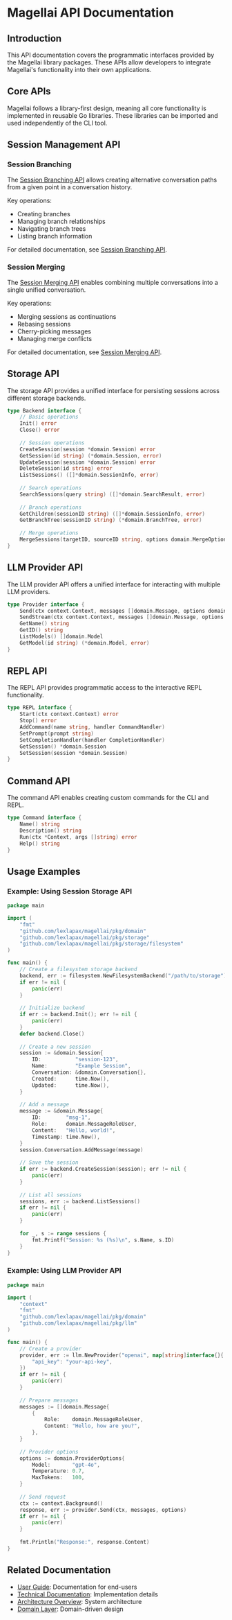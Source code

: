 # Magellai API Documentation

## Introduction

This API documentation covers the programmatic interfaces provided by the Magellai library packages. These APIs allow developers to integrate Magellai's functionality into their own applications.

## Core APIs

Magellai follows a library-first design, meaning all core functionality is implemented in reusable Go libraries. These libraries can be imported and used independently of the CLI tool.

## Session Management API

### Session Branching

The [Session Branching API](session-branching-api.md) allows creating alternative conversation paths from a given point in a conversation history.

Key operations:
- Creating branches
- Managing branch relationships
- Navigating branch trees
- Listing branch information

For detailed documentation, see [Session Branching API](session-branching-api.md).

### Session Merging

The [Session Merging API](session-merging-api.md) enables combining multiple conversations into a single unified conversation.

Key operations:
- Merging sessions as continuations
- Rebasing sessions
- Cherry-picking messages
- Managing merge conflicts

For detailed documentation, see [Session Merging API](session-merging-api.md).

## Storage API

The storage API provides a unified interface for persisting sessions across different storage backends.

```go
type Backend interface {
    // Basic operations
    Init() error
    Close() error
    
    // Session operations
    CreateSession(session *domain.Session) error
    GetSession(id string) (*domain.Session, error)
    UpdateSession(session *domain.Session) error
    DeleteSession(id string) error
    ListSessions() ([]*domain.SessionInfo, error)
    
    // Search operations
    SearchSessions(query string) ([]*domain.SearchResult, error)
    
    // Branch operations
    GetChildren(sessionID string) ([]*domain.SessionInfo, error)
    GetBranchTree(sessionID string) (*domain.BranchTree, error)
    
    // Merge operations
    MergeSessions(targetID, sourceID string, options domain.MergeOptions) (*domain.MergeResult, error)
}
```

## LLM Provider API

The LLM provider API offers a unified interface for interacting with multiple LLM providers.

```go
type Provider interface {
    Send(ctx context.Context, messages []domain.Message, options domain.ProviderOptions) (*domain.Message, error)
    SendStream(ctx context.Context, messages []domain.Message, options domain.ProviderOptions) (<-chan domain.StreamResponse, error)
    GetName() string
    GetID() string
    ListModels() []domain.Model
    GetModel(id string) (*domain.Model, error)
}
```

## REPL API

The REPL API provides programmatic access to the interactive REPL functionality.

```go
type REPL interface {
    Start(ctx context.Context) error
    Stop() error
    AddCommand(name string, handler CommandHandler)
    SetPrompt(prompt string)
    SetCompletionHandler(handler CompletionHandler)
    GetSession() *domain.Session
    SetSession(session *domain.Session)
}
```

## Command API

The command API enables creating custom commands for the CLI and REPL.

```go
type Command interface {
    Name() string
    Description() string
    Run(ctx *Context, args []string) error
    Help() string
}
```

## Usage Examples

### Example: Using Session Storage API

```go
package main

import (
    "fmt"
    "github.com/lexlapax/magellai/pkg/domain"
    "github.com/lexlapax/magellai/pkg/storage"
    "github.com/lexlapax/magellai/pkg/storage/filesystem"
)

func main() {
    // Create a filesystem storage backend
    backend, err := filesystem.NewFilesystemBackend("/path/to/storage")
    if err != nil {
        panic(err)
    }
    
    // Initialize backend
    if err := backend.Init(); err != nil {
        panic(err)
    }
    defer backend.Close()
    
    // Create a new session
    session := &domain.Session{
        ID:           "session-123",
        Name:         "Example Session",
        Conversation: &domain.Conversation{},
        Created:      time.Now(),
        Updated:      time.Now(),
    }
    
    // Add a message
    message := &domain.Message{
        ID:        "msg-1",
        Role:      domain.MessageRoleUser,
        Content:   "Hello, world!",
        Timestamp: time.Now(),
    }
    session.Conversation.AddMessage(message)
    
    // Save the session
    if err := backend.CreateSession(session); err != nil {
        panic(err)
    }
    
    // List all sessions
    sessions, err := backend.ListSessions()
    if err != nil {
        panic(err)
    }
    
    for _, s := range sessions {
        fmt.Printf("Session: %s (%s)\n", s.Name, s.ID)
    }
}
```

### Example: Using LLM Provider API

```go
package main

import (
    "context"
    "fmt"
    "github.com/lexlapax/magellai/pkg/domain"
    "github.com/lexlapax/magellai/pkg/llm"
)

func main() {
    // Create a provider
    provider, err := llm.NewProvider("openai", map[string]interface{}{
        "api_key": "your-api-key",
    })
    if err != nil {
        panic(err)
    }
    
    // Prepare messages
    messages := []domain.Message{
        {
            Role:    domain.MessageRoleUser,
            Content: "Hello, how are you?",
        },
    }
    
    // Provider options
    options := domain.ProviderOptions{
        Model:       "gpt-4o",
        Temperature: 0.7,
        MaxTokens:   100,
    }
    
    // Send request
    ctx := context.Background()
    response, err := provider.Send(ctx, messages, options)
    if err != nil {
        panic(err)
    }
    
    fmt.Println("Response:", response.Content)
}
```

## Related Documentation

- [User Guide](../user-guide/README.md): Documentation for end-users
- [Technical Documentation](../technical/README.md): Implementation details
- [Architecture Overview](../technical/architecture.md): System architecture
- [Domain Layer](../technical/domain-layer-architecture.md): Domain-driven design